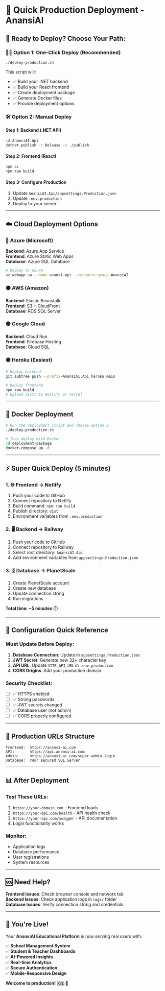 # 🚀 Quick Production Deployment - AnansiAI

## **🎯 Ready to Deploy? Choose Your Path:**

### **🏃‍♂️ Option 1: One-Click Deploy (Recommended)**

```bash
./deploy-production.sh
```

This script will:

- ✅ Build your .NET backend
- ✅ Build your React frontend
- ✅ Create deployment package
- ✅ Generate Docker files
- ✅ Provide deployment options

### **🛠️ Option 2: Manual Deploy**

#### **Step 1: Backend (.NET API)**

```bash
cd AnansiAI.Api
dotnet publish -c Release -o ./publish
```

#### **Step 2: Frontend (React)**

```bash
npm ci
npm run build
```

#### **Step 3: Configure Production**

1. Update `AnansiAI.Api/appsettings.Production.json`
2. Update `.env.production`
3. Deploy to your server

---

## **☁️ Cloud Deployment Options**

### **🔷 Azure (Microsoft)**

**Backend**: Azure App Service  
**Frontend**: Azure Static Web Apps  
**Database**: Azure SQL Database

```bash
# Deploy to Azure
az webapp up --name anansi-api --resource-group AnansiAI
```

### **🟠 AWS (Amazon)**

**Backend**: Elastic Beanstalk  
**Frontend**: S3 + CloudFront  
**Database**: RDS SQL Server

### **🟢 Google Cloud**

**Backend**: Cloud Run  
**Frontend**: Firebase Hosting  
**Database**: Cloud SQL

### **🟣 Heroku (Easiest)**

```bash
# Deploy backend
git subtree push --prefix=AnansiAI.Api heroku main

# Deploy frontend
npm run build
# Upload dist/ to Netlify or Vercel
```

---

## **🐳 Docker Deployment**

```bash
# Run the deployment script and choose option 2
./deploy-production.sh

# Then deploy with Docker
cd deployment-package
docker-compose up -d
```

---

## **⚡ Super Quick Deploy (5 minutes)**

### **1. 🌐 Frontend → Netlify**

1. Push your code to GitHub
2. Connect repository to Netlify
3. Build command: `npm run build`
4. Publish directory: `dist`
5. Environment variables from `.env.production`

### **2. 🖥️ Backend → Railway**

1. Push your code to GitHub
2. Connect repository to Railway
3. Select root directory: `AnansiAI.Api`
4. Add environment variables from `appsettings.Production.json`

### **3. 🗄️ Database → PlanetScale**

1. Create PlanetScale account
2. Create new database
3. Update connection string
4. Run migrations

**Total time: ~5 minutes** ⏱️

---

## **🔧 Configuration Quick Reference**

### **Must Update Before Deploy:**

1. **Database Connection**: Update in `appsettings.Production.json`
2. **JWT Secret**: Generate new 32+ character key
3. **API URL**: Update `VITE_API_URL` in `.env.production`
4. **CORS Origins**: Add your production domain

### **Security Checklist:**

- [ ] ✅ HTTPS enabled
- [ ] ✅ Strong passwords
- [ ] ✅ JWT secrets changed
- [ ] ✅ Database user (not admin)
- [ ] ✅ CORS properly configured

---

## **🚨 Production URLs Structure**

```
Frontend:  https://anansi-ai.com
API:       https://api.anansi-ai.com
Admin:     https://anansi-ai.com/super-admin-login
Database:  Your secured SQL Server
```

---

## **📊 After Deployment**

### **Test These URLs:**

1. `https://your-domain.com` - Frontend loads
2. `https://your-api.com/health` - API health check
3. `https://your-api.com/swagger` - API documentation
4. Login functionality works

### **Monitor:**

- Application logs
- Database performance
- User registrations
- System resources

---

## **🆘 Need Help?**

**Frontend Issues**: Check browser console and network tab  
**Backend Issues**: Check application logs in `logs/` folder  
**Database Issues**: Verify connection string and credentials

---

## **🎉 You're Live!**

Your **AnansiAI Educational Platform** is now serving real users with:

✅ **School Management System**  
✅ **Student & Teacher Dashboards**  
✅ **AI-Powered Insights**  
✅ **Real-time Analytics**  
✅ **Secure Authentication**  
✅ **Mobile-Responsive Design**

**Welcome to production! 🇰🇪 🚀**
